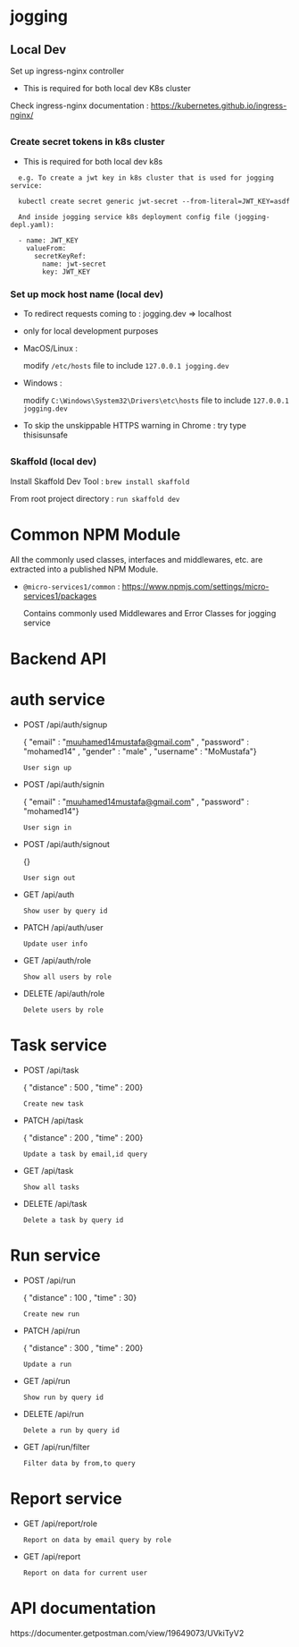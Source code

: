 # jogging

<h2>Local Dev</h2>

Set up ingress-nginx controller

* This is required for both local dev K8s cluster

Check ingress-nginx documentation : https://kubernetes.github.io/ingress-nginx/

## 

<h3>Create secret tokens in k8s cluster</h3>

* This is required for both local dev k8s

```
  e.g. To create a jwt key in k8s cluster that is used for jogging service:

  kubectl create secret generic jwt-secret --from-literal=JWT_KEY=asdf

  And inside jogging service k8s deployment config file (jogging-depl.yaml):

  - name: JWT_KEY
    valueFrom:
      secretKeyRef:
        name: jwt-secret
        key: JWT_KEY
  ```
<h3>Set up mock host name (local dev)</h3>

  * To redirect requests coming to : jogging.dev => localhost

  * only for local development purposes

  * MacOS/Linux :
  
     modify ```/etc/hosts``` file to include ```127.0.0.1 jogging.dev```

  * Windows :
  
     modify ```C:\Windows\System32\Drivers\etc\hosts``` file to include ```127.0.0.1 jogging.dev```

  * To skip the unskippable HTTPS warning in Chrome :
    try type thisisunsafe
   
##
 
<h3>Skaffold (local dev)</h3>

Install Skaffold Dev Tool : ```brew install skaffold```

From root project directory : ```run skaffold dev```

##

<h1>Common NPM Module</h1>

All the commonly used classes, interfaces and middlewares, etc. are extracted into a published NPM Module.

  * ```@micro-services1/common``` : https://www.npmjs.com/settings/micro-services1/packages
  
    Contains commonly used Middlewares and Error Classes for jogging service
    
##

<h1>Backend API</h1>

<h1>auth service</h1>

  * POST /api/auth/signup
  
    { "email" : "muuhamed14mustafa@gmail.com" , "password" : "mohamed14" , "gender" : "male" , "username" : "MoMustafa"}
  
    ```User sign up```
    
  * POST /api/auth/signin
  
    { "email" : "muuhamed14mustafa@gmail.com" , "password" : "mohamed14"}
  
    ```User sign in```
    
  * POST /api/auth/signout
  
    {}
  
    ```User sign out```
    
  * GET /api/auth
  
      ```Show user by query id```
  
  * PATCH /api/auth/user
  
      ```Update user info```
      
  * GET /api/auth/role
      
      ```Show all users by role```
      
  * DELETE /api/auth/role
  
      ```Delete users by role```
      
<h1>Task service</h1>

   * POST /api/task
  
      { "distance" : 500 , "time" : 200}

      ```Create new task```
      
   * PATCH /api/task
  
      { "distance" : 200 , "time" : 200}

      ```Update a task by email,id query```
      
   * GET /api/task

      ```Show all tasks```
      
   * DELETE /api/task

      ```Delete a task by query id```
      
 <h1>Run service</h1>

   * POST /api/run
  
      { "distance" : 100 , "time" : 30}

      ```Create new run```
      
   * PATCH /api/run
  
      { "distance" : 300 , "time" : 200}

      ```Update a run```
      
   * GET /api/run

      ```Show run by query id```
      
   * DELETE /api/run

      ```Delete a run by query id```
      
   * GET /api/run/filter
    
      ```Filter data by from,to query```
      
 <h1> Report service </h1>
 
   * GET /api/report/role
   
      ```Report on data by email query by role```
      
   * GET /api/report
   
      ```Report on data for current user```
      
 <h1> API documentation </h1>
    https://documenter.getpostman.com/view/19649073/UVkiTyV2
